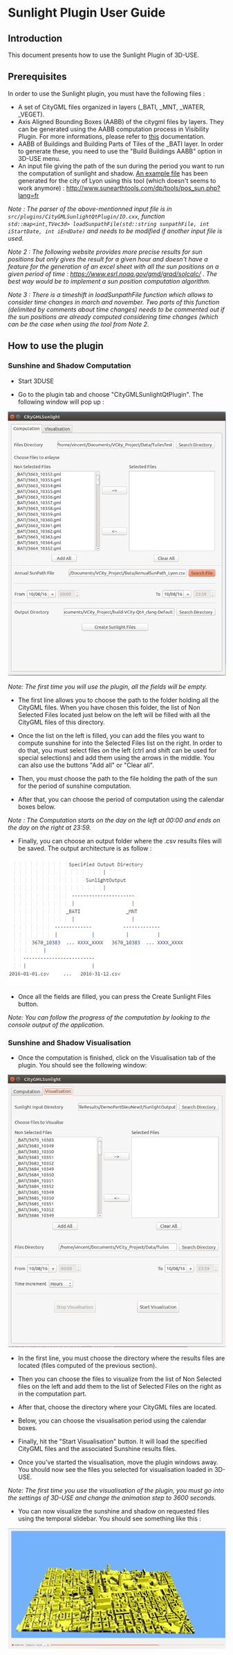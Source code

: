 # Sunlight Plugin User Guide

## Introduction

This document presents how to use the Sunlight Plugin of 3D-USE.

## Prerequisites

In order to use the Sunlight plugin, you must have the following files :

- A set of CityGML files organized in layers (_BATI, _MNT, _WATER, _VEGET).
- Axis Aligned Bounding Boxes (AABB) of the citygml files by layers. They can be generated using the AABB computation process in Visibility Plugin. For more informations, please refer to [this](../Visibilite/Doc-PluginVisibilite.pdf) documentation.
- AABB of Buildings and Building Parts of Tiles of the _BATI layer. In order to generate these, you need to use the "Build Buildings AABB" option in 3D-USE menu.
- An input file giving the path of the sun during the period you want to run the computation of sunlight and shadow. [An example file](../../src/plugins/CityGMLSunlightQtPlugin/Data/AnnualSunPath_Lyon.csv) has been generated for the city of Lyon using this tool (which doesn't seems to work anymore) : http://www.sunearthtools.com/dp/tools/pos_sun.php?lang=fr

*Note : The parser of the above-mentionned input file is in `src/plugins/CityGMLSunlightQtPlugin/IO.cxx`, function  `std::map<int,TVec3d> loadSunpathFile(std::string sunpathFile, int iStartDate, int iEndDate)` and needs to be modified if another input file is used.*

*Note 2 : The following website provides more precise results for sun positions but only gives the result for a given hour and doesn't have a feature for the generation of an excel sheet with all the sun positions on a given period of time : https://www.esrl.noaa.gov/gmd/grad/solcalc/ . The best way would be to implement a sun position computation algorithm.*

*Note 3 : There is a timeshift in loadSunpathFile function which allows to consider time changes in march and november. Two parts of this function (delimited by comments about time changes) needs to be commented out if the sun positions are already computed considering time changes (which can be the case when using the tool from Note 2.*


## How to use the plugin

### Sunshine and Shadow Computation

- Start 3DUSE

- Go to the plugin tab and choose "CityGMLSunlightQtPlugin". The following window will pop up :

![Sunshine Computation Interface](images/InterfaceSunlightPlugin.png)

*Note: The first time you will use the plugin, all the fields will be empty.*

- The first line allows you to choose the path to the folder holding all the CityGML files. When you have chosen this folder, the list of Non Selected Files located just below on the left will be filled with all the CityGML files of this directory.

- Once the list on the left is filled, you can add the files you want to compute sunshine for into the Selected Files list on the right. In order to do that, you must select files on the left (ctrl and shift can be used for special selections) and add them using the arrows in the middle. You can also use the buttons "Add all" or "Clear all".

- Then, you must choose the path to the file holding the path of the sun for the period of sunshine computation.

- After that, you can choose the period of computation using the calendar boxes below. 

*Note : The Computation starts on the day on the left at 00:00 and ends on the day on the right at 23:59.*

- Finally, you can choose an output folder where the .csv results files will be saved. The output architecture is as follow :

![OutputArchitecture](images/OutputArchitecture.png)

- Once all the fields are filled, you can press the Create Sunlight Files button.

*Note: You can follow the progress of the computation by looking to the console output of the application.*

### Sunshine and Shadow Visualisation

- Once the computation is finished, click on the Visualisation tab of the plugin. You should see the following window:

![Sunshine Computation Interface](images/SunlightVisuInterface.png)

- In the first line, you must choose the directory where the results files are located (files computed of the previous section).

- Then you can choose the files to visualize from the list of Non Selected files on the left and add them to the list of Selected Files on the right as in the computation part.

- After that, choose the directory where your CityGML files are located.

- Below, you can choose the visualisation period using the calendar boxes.

- Finally, hit the "Start Visualisation" button. It will load the specified CityGML files and the associated Sunshine results files.

- Once you've started the visualisation, move the plugin windows away. You should now see the files you selected for visualisation loaded in 3D-USE.

*Note: The first time you use the visualisation of the plugin, you must go into the settings of 3D-USE and change the animation step to 3600 seconds.*

- You can now visualize the sunshine and shadow on requested files using the temporal slidebar. You should see something like this :

![Sunlight Visualisation Example](images/SunlightVisuExample.png)

